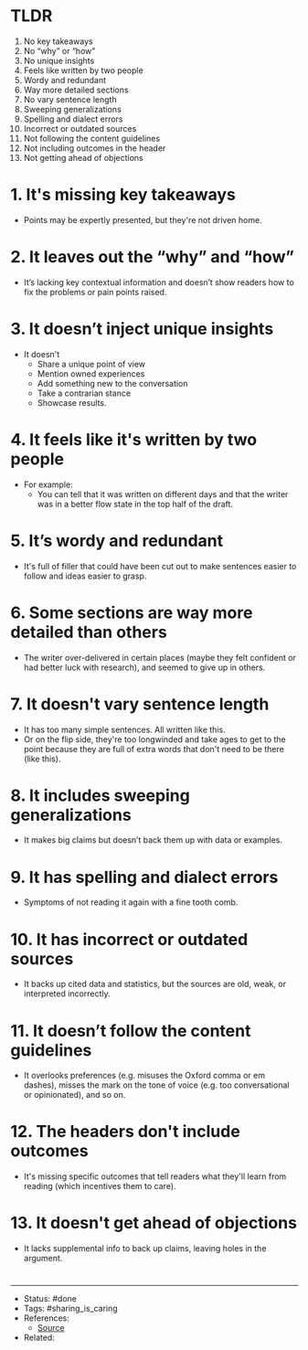 # TLDR
1. No key takeaways
2. No “why” or “how”
3. No unique insights
4. Feels like written by two people
5. Wordy and redundant
6. Way more detailed sections
7. No vary sentence length
8. Sweeping generalizations
9. Spelling and dialect errors
10. Incorrect or outdated sources
11. Not following the content guidelines
12. Not including outcomes in the header
13. Not getting ahead of objections

# 1. It's missing key takeaways
- Points may be expertly presented, but they're not driven home.

# 2. It leaves out the “why” and “how”
- It’s lacking key contextual information and doesn’t show readers how to fix the problems or pain points raised.

# 3. It doesn’t inject unique insights
- It doesn't
	- Share a unique point of view
	- Mention owned experiences
	- Add something new to the conversation
	- Take a contrarian stance
	- Showcase results.

# 4. It feels like it's written by two people
- For example:
	- You can tell that it was written on different days and that the writer was in a better flow state in the top half of the draft.

# 5. It’s wordy and redundant
- It's full of filler that could have been cut out to make sentences easier to follow and ideas easier to grasp.

# 6. Some sections are way more detailed than others
- The writer over-delivered in certain places (maybe they felt confident or had better luck with research), and seemed to give up in others.

# 7. It doesn't vary sentence length
- It has too many simple sentences. All written like this.
- Or on the flip side, they're too longwinded and take ages to get to the point because they are full of extra words that don't need to be there (like this).

# 8. It includes sweeping generalizations
- It makes big claims but doesn’t back them up with data or examples.

# 9. It has spelling and dialect errors
- Symptoms of not reading it again with a fine tooth comb.

# 10. It has incorrect or outdated sources
- It backs up cited data and statistics, but the sources are old, weak, or interpreted incorrectly.

# 11. It doesn’t follow the content guidelines
- It overlooks preferences (e.g. misuses the Oxford comma or em dashes), misses the mark on the tone of voice (e.g. too conversational or opinionated), and so on.

# 12. The headers don't include outcomes
- It's missing specific outcomes that tell readers what they'll learn from reading (which incentives them to care).

# 13. It doesn't get ahead of objections
- It lacks supplemental info to back up claims, leaving holes in the argument.

#
---
- Status: #done
- Tags: #sharing_is_caring
- References:
	- [Source](https://twitter.com/ericasmyname/status/1579493077202280448)
- Related:
